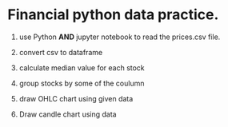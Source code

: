 # Financial python data practice.





1. use Python **AND** jupyter notebook to read the prices.csv file.

2. convert csv to dataframe

3. calculate  median value for each stock 

4. group stocks by some of the coulumn 

5. draw OHLC chart using given data

6. Draw candle chart using data

   
